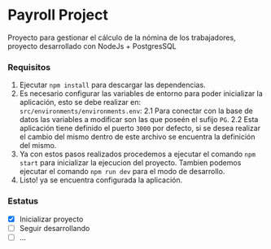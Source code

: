 # Payroll Project

Proyecto para gestionar el cálculo de la nómina de los trabajadores, proyecto desarrollado con NodeJs + PostgresSQL

### Requisitos
1. Ejecutar `npm install` para descargar las dependencias.
2. Es necesario configurar las variables de entorno para poder inicializar la aplicación, esto se debe realizar en: `src/environments/environments.env`:
    2.1 Para conectar con la base de datos las variables a modificar son las que poseén el sufijo `PG`.
    2.2 Esta aplicación tiene definido el puerto `3000` por defecto, si se desea realizar el cambio del mismo dentro de este archivo se encuentra la definición del mismo.
3. Ya con estos pasos realizados procedemos a ejecutar el comando `npm start` para inicializar la ejecucion del proyecto. Tambien podemos ejecutar el comando `npm run dev` para el modo de desarrollo.
4. Listo! ya se encuentra configurada la aplicación.

### Estatus
- [x] Inicializar proyecto
- [ ] Seguir desarrollando
- [ ] ...